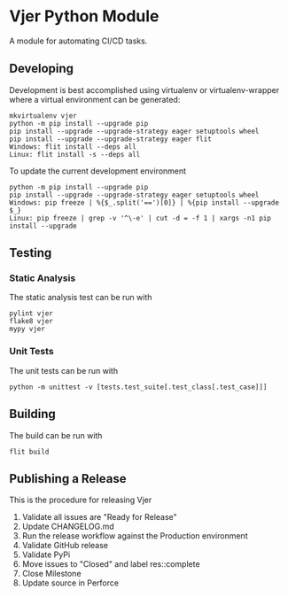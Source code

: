 # Vjer Python Module

A module for automating CI/CD tasks.

## Developing

Development is best accomplished using virtualenv or virtualenv-wrapper where a virtual environment can be generated:

    mkvirtualenv vjer
    python -m pip install --upgrade pip
    pip install --upgrade --upgrade-strategy eager setuptools wheel
    pip install --upgrade --upgrade-strategy eager flit
    Windows: flit install --deps all
    Linux: flit install -s --deps all

To update the current development environment

    python -m pip install --upgrade pip
    pip install --upgrade --upgrade-strategy eager setuptools wheel
    Windows: pip freeze | %{$_.split('==')[0]} | %{pip install --upgrade $_}
    Linux: pip freeze | grep -v '^\-e' | cut -d = -f 1 | xargs -n1 pip install --upgrade

## Testing

### Static Analysis

The static analysis test can be run with

    pylint vjer
    flake8 vjer
    mypy vjer

### Unit Tests

The unit tests can be run with

    python -m unittest -v [tests.test_suite[.test_class[.test_case]]]

## Building

The build can be run with

    flit build

## Publishing a Release

This is the procedure for releasing Vjer

1. Validate all issues are "Ready for Release"
1. Update CHANGELOG.md
1. Run the release workflow against the Production environment
1. Validate GitHub release
1. Validate PyPi
1. Move issues to "Closed" and label res::complete
1. Close Milestone
1. Update source in Perforce

<!--- cSpell:ignore virtualenv mkvirtualenv vjer stest mypy xmlrunner utest -->
